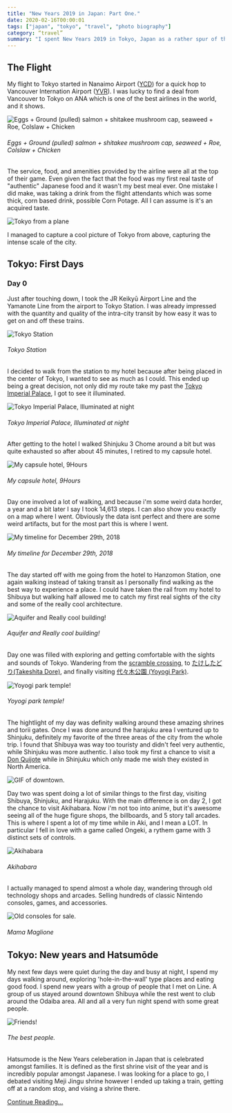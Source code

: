 ```yaml
---
title: "New Years 2019 in Japan: Part One."
date: 2020-02-16T00:00:01
tags: ["japan", "tokyo", "travel", "photo biography"]
category: “travel”
summary: "I spent New Years 2019 in Tokyo, Japan as a rather spur of the moment travel decision. While there I fell in love with the food and made some great friends. Now over a year later, Im finally writing something about it."
---
```



## The Flight

My flight to Tokyo started in Nanaimo Airport ([YCD](https://www.flightradar24.com/data/airports/ycd)) for a quick hop to Vancouver Internation Airport ([YVR](https://www.flightradar24.com/data/airports/yvr)). I was lucky to find a deal from Vancouver to Tokyo on ANA which is one of the best airlines in the world, and it shows.  

![Eggs + Ground (pulled) salmon + shitakee mushroom cap, seaweed + Roe, Colslaw + Chicken](/img/japan/food.jpg)
###### Eggs + Ground (pulled) salmon + shitakee mushroom cap, seaweed + Roe, Colslaw + Chicken
The service, food, and amenities provided by the airline were all at the top of their game. Even given the fact that the food was my first real taste of "authentic" Japanese food and it wasn't my best meal ever. One mistake I did make, was taking a drink from the flight attendants which was some thick, corn based drink, possible Corn Potage. All I can assume is it's an acquired taste.

![Tokyo from a plane](/img/japan/tokyo-from-a-plane.jpg)

I managed to capture a cool picture of Tokyo from above, capturing the intense scale of the city.

## Tokyo: First Days

### Day 0

Just after touching down, I took the JR Keikyū Airport Line and the Yamanote Line from the airport to Tokyo Station. I was already impressed with the quantity and quality of the intra-city transit by how easy it was to get on and off these trains. 

![Tokyo Station](/img/japan/tokyo-station.jpg)
###### Tokyo Station

I decided to walk from the station to my hotel because after being placed in the center of Tokyo, I wanted to see as much as I could. This ended up being a great decision, not only did my route take my past the [Tokyo Imperial Palace](https://en.wikipedia.org/wiki/Tokyo_Imperial_Palace), I got to see it illuminated.

![Tokyo Imperial Palace, Illuminated at night](/img/japan/palace-1.jpg)
###### Tokyo Imperial Palace, Illuminated at night

After getting to the hotel I walked Shinjuku 3 Chome around a bit but was quite exhausted so after about 45 minutes, I retired to my capsule hotel.

![My capsule hotel, 9Hours](/img/japan/nine-hours.jpg)
###### My capsule hotel, 9Hours

Day one involved a lot of walking, and because i'm some weird data horder, a year and a bit later I say I took 14,613 steps. I can also show you exactly on a map where I went. Obviously the data isnt perfect and there are some weird artifacts, but for the most part this is where I went.

![My timeline for December 29th, 2018](/img/japan/too-much.png)
###### My timeline for December 29th, 2018

The day started off with me going from the hotel to Hanzomon Station, one again walking instead of taking transit as I personally find walking as the best way to experience a place. I could have taken the rail from my hotel to Shibuya but walking half allowed me to catch my first real sights of the city and some of the really cool architecture.

![Aquifer and Really cool building!](/img/japan/merge-one.png)
###### Aquifer and Really cool building!
Day one was filled with exploring and getting comfortable with the sights and sounds of Tokyo. Wandering from the [scramble crossing](https://www.gotokyo.org/en/spot/78/index.html), to [たけしたどり(Takeshita Dore)](https://en.wikipedia.org/wiki/Takeshita_Street), and finally visiting [代々木公園 (Yoyogi Park)](https://en.wikipedia.org/wiki/Yoyogi_Park). 

![Yoyogi park temple!](/img/japan/yoyogi.jpg)
###### Yoyogi park temple!
The hightlight of my day was definity walking around these amazing shrines and torii gates. Once I was done around the harajuku area I ventured up to Shinjuku, definitely my favorite of the three areas of the city from the whole trip. I found that Shibuya was way too touristy and didn't feel very authentic, while Shinjuku was more authentic. I also took my first a chance to visit a [Don Quijote](https://en.wikipedia.org/wiki/Don_Quijote_(store)) while in Shinjuku which only made me wish they existed in North America. 

![GIF of downtown.](/img/japan/downtown-two.gif)

Day two was spent doing a lot of similar things to the first day, visiting Shibuya, Shinjuku, and Harajuku. With the main difference is on day 2, I got the chance to visit Akihabara. Now i'm not too into anime, but it's awesome seeing all of the huge figure shops, the billboards, and 5 story tall arcades. This is where I spent a lot of my time while in Aki, and I mean a LOT. In particular I fell in love with a game called Ongeki, a rythem game with 3 distinct sets of controls.

![Akihabara](/img/japan/aki.png)
###### Akihabara

I actually managed to spend almost a whole day, wandering through old technology shops and arcades. Selling hundreds of classic Nintendo consoles, games, and accessories.

![Old consoles for sale.](/img/japan/consoles.jpg)
###### Mama Maglione

## Tokyo: New years and Hatsumōde

My next few days were quiet during the day and busy at night, I spend my days walking around, exploring 'hole-in-the-wall' type places and eating good food. I spend new years with a group of people that I met on Line. A group of us stayed around downtown Shibuya while the rest went to club around the Odaiba area. All and all a very fun night spend with some great people.

![Friends!](/img/japan/new-years.jpg)
###### The best people. 

Hatsumode is the New Years celeberation in Japan that is celebrated amongst families. It is defined as the first shrine visit of the year and is incredibly popular amongst Japanese. I was looking for a place to go, I debated visiting Meji Jingu shrine however I ended up taking a train, getting off at a random stop, and vising a shrine there. 

[Continue Reading...](http://localhost:1313/posts/japan-part-two/)